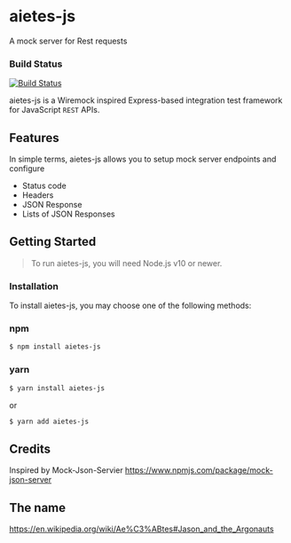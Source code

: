 # aietes-js
A mock server for Rest requests

### Build Status
[![Build Status](https://travis-ci.com/dtobe/aietes-js.svg?token=vnspnEo4jpC1xxuzG92q&branch=master)](https://travis-ci.com/dtobe/aietes-js)


aietes-js is a Wiremock inspired Express-based integration test framework for JavaScript `REST` APIs. 


## Features

In simple terms, aietes-js allows you to setup mock server endpoints and configure

- Status code
- Headers
- JSON Response
- Lists of JSON Responses


## Getting Started

>To run aietes-js, you will need Node.js v10 or newer.

### Installation 

To install aietes-js, you may choose one of the following methods:

### npm
```sh
$ npm install aietes-js
```

### yarn
```sh
$ yarn install aietes-js
```
or
```sh
$ yarn add aietes-js
```

## Credits
Inspired by Mock-Json-Servier
https://www.npmjs.com/package/mock-json-server

## The name
https://en.wikipedia.org/wiki/Ae%C3%ABtes#Jason_and_the_Argonauts
